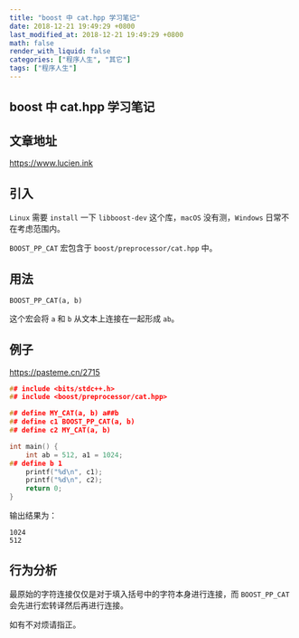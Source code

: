 ```yaml
---
title: "boost 中 cat.hpp 学习笔记"
date: 2018-12-21 19:49:29 +0800
last_modified_at: 2018-12-21 19:49:29 +0800
math: false
render_with_liquid: false
categories: ["程序人生", "其它"]
tags: ["程序人生"]
---
```


## boost 中 cat.hpp 学习笔记

## 文章地址

https://www.lucien.ink

## 引入

`Linux` 需要 `install` 一下 `libboost-dev` 这个库，`macOS` 没有测，`Windows` 日常不在考虑范围内。

`BOOST_PP_CAT` 宏包含于 `boost/preprocessor/cat.hpp` 中。

## 用法

`BOOST_PP_CAT(a, b)`

这个宏会将 `a` 和 `b` 从文本上连接在一起形成 `ab`。

## 例子

https://pasteme.cn/2715

```cpp
## include <bits/stdc++.h>
## include <boost/preprocessor/cat.hpp>

## define MY_CAT(a, b) a##b
## define c1 BOOST_PP_CAT(a, b)
## define c2 MY_CAT(a, b)

int main() {
    int ab = 512, a1 = 1024;
## define b 1
    printf("%d\n", c1);
    printf("%d\n", c2);
    return 0;
}
```

输出结果为：

```
1024
512
```

## 行为分析

最原始的字符连接仅仅是对于填入括号中的字符本身进行连接，而 `BOOST_PP_CAT` 会先进行宏转译然后再进行连接。

如有不对烦请指正。